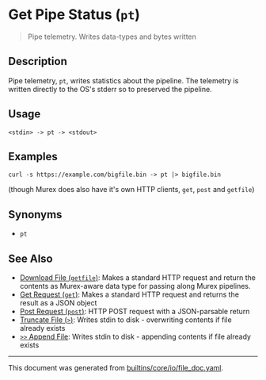# Get Pipe Status (`pt`)

> Pipe telemetry. Writes data-types and bytes written

## Description

Pipe telemetry, `pt`, writes statistics about the pipeline. The telemetry is written
directly to the OS's stderr so to preserved the pipeline.

## Usage

```
<stdin> -> pt -> <stdout>
```

## Examples

```
curl -s https://example.com/bigfile.bin -> pt |> bigfile.bin
```

(though Murex does also have it's own HTTP clients, `get`, `post` and
`getfile`)

## Synonyms

* `pt`


## See Also

* [Download File (`getfile`)](../commands/getfile.md):
  Makes a standard HTTP request and return the contents as Murex-aware data type for passing along Murex pipelines.
* [Get Request (`get`)](../commands/get.md):
  Makes a standard HTTP request and returns the result as a JSON object
* [Post Request (`post`)](../commands/post.md):
  HTTP POST request with a JSON-parsable return
* [Truncate File (`>`)](../parser/file-truncate.md):
  Writes stdin to disk - overwriting contents if file already exists
* [`>>` Append File](../parser/file-append.md):
  Writes stdin to disk - appending contents if file already exists

<hr/>

This document was generated from [builtins/core/io/file_doc.yaml](https://github.com/lmorg/murex/blob/master/builtins/core/io/file_doc.yaml).